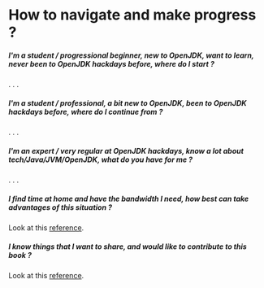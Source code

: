 # How to navigate and make progress ?

##### I'm a student / progressional beginner, new to OpenJDK, want to learn, never been to OpenJDK hackdays before, where do I start ?
.
.
.

##### I'm a student / professional, a bit new to OpenJDK, been to OpenJDK hackdays before, where do I continue from ?

.
.
.

##### I'm an expert / very regular at OpenJDK hackdays, know a lot about tech/Java/JVM/OpenJDK, what do you have for me ?

.
.
.

##### I find time at home and have the bandwidth I need, how best can take advantages of this situation ?

Look at this [reference](how-to-navigate/free-time-ample-bandwidth.md).


##### I know things that I want to share, and would like to contribute to this book ?

Look at this [reference](how-to-navigate/contribute_to_this_book.md).


